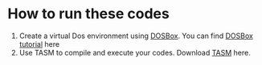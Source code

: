 # How to run these codes

1. Create a virtual Dos environment using [DOSBox](https://www.dosbox.com/). You can find  [DOSBox tutorial](https://www.dosbox.com/wiki/Basic_Setup_and_Installation_of_DosBox) here 
2. Use TASM to compile and execute your codes. Download [TASM](http://trimtab.ca/2010/tech/tasm-5-intel-8086-turbo-assembler-download/) here.